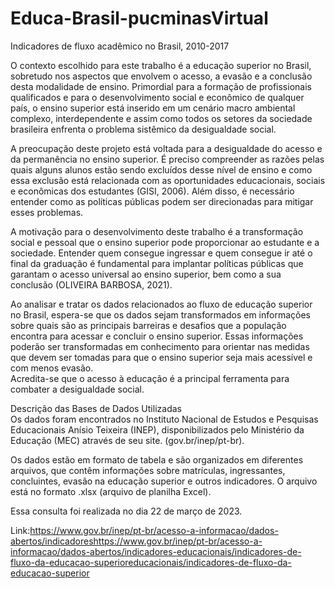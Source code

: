 # Educa-Brasil-pucminasVirtual
Indicadores de fluxo acadêmico no Brasil, 2010-2017



O contexto escolhido para este trabalho é a educação superior no Brasil, sobretudo nos aspectos que envolvem o acesso, a evasão e a conclusão desta modalidade de ensino. Primordial para a formação de profissionais qualificados e para o desenvolvimento social e econômico de qualquer país, o ensino superior está inserido em um cenário macro ambiental complexo, interdependente e assim como todos os setores da sociedade brasileira enfrenta o problema sistêmico da desigualdade social.   

 A preocupação deste projeto está voltada para a desigualdade do acesso e da permanência no ensino superior. É preciso compreender as razões pelas quais alguns alunos estão sendo excluídos desse nível de ensino e como essa exclusão está relacionada com as oportunidades educacionais, sociais e econômicas dos estudantes (GISI, 2006).  Além disso, é necessário entender como as políticas públicas podem ser direcionadas para mitigar esses problemas.   
 
 A motivação para o desenvolvimento deste trabalho é a transformação social e pessoal que o ensino superior pode proporcionar ao estudante e a sociedade. Entender quem consegue ingressar e quem consegue ir até o final da graduação é fundamental para implantar políticas públicas que garantam o acesso universal ao ensino superior, bem como a sua conclusão (OLIVEIRA BARBOSA, 2021).  
 
Ao analisar e tratar os dados relacionados ao fluxo de educação superior no Brasil, espera-se que os dados sejam transformados em informações sobre quais são as principais barreiras e desafios que a população encontra para acessar e concluir o ensino superior. 
Essas informações poderão ser transformadas em conhecimento para orientar nas medidas que devem ser tomadas para que o ensino superior seja mais acessível e com menos evasão.   
Acredita-se que o acesso à educação é a principal ferramenta para combater a desigualdade social.   

Descrição das Bases de Dados Utilizadas   
Os dados foram encontrados no Instituto Nacional de Estudos e Pesquisas Educacionais Anísio Teixeira (INEP), disponibilizados pelo Ministério da Educação (MEC) através de seu site. (gov.br/inep/pt-br).   

Os dados estão em formato de tabela e são organizados em diferentes arquivos, que contêm informações sobre matrículas, ingressantes, concluintes, evasão na educação superior e outros indicadores.  O arquivo está no formato .xlsx (arquivo de planilha Excel).  

Essa consulta foi realizada no dia 22 de março de 2023.  

Link:https://www.gov.br/inep/pt-br/acesso-a-informacao/dados-abertos/indicadoreshttps://www.gov.br/inep/pt-br/acesso-a-informacao/dados-abertos/indicadores-educacionais/indicadores-de-fluxo-da-educacao-superioreducacionais/indicadores-de-fluxo-da-educacao-superior  
